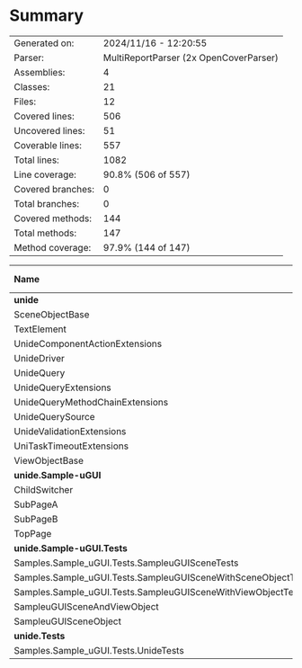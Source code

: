 ﻿# Summary
|||
|:---|:---|
| Generated on: | 2024/11/16 - 12:20:55 |
| Parser: | MultiReportParser (2x OpenCoverParser) |
| Assemblies: | 4 |
| Classes: | 21 |
| Files: | 12 |
| Covered lines: | 506 |
| Uncovered lines: | 51 |
| Coverable lines: | 557 |
| Total lines: | 1082 |
| Line coverage: | 90.8% (506 of 557) |
| Covered branches: | 0 |
| Total branches: | 0 |
| Covered methods: | 144 |
| Total methods: | 147 |
| Method coverage: | 97.9% (144 of 147) |

|**Name**|**Covered**|**Uncovered**|**Coverable**|**Total**|**Line coverage**|**Covered**|**Total**|**Branch coverage**|**Covered**|**Total**|**Method coverage**|
|:---|---:|---:|---:|---:|---:|---:|---:|---:|---:|---:|---:|
|**unide**|**211**|**38**|**249**|**2237**|**84.7%**|**0**|**0**|****|**53**|**56**|**94.6%**|
|SceneObjectBase|11|0|11|35|100%|0|0||5|5|100%|
|TextElement|29|15|44|289|65.9%|0|0||4|4|100%|
|UnideComponentActionExtensions|22|0|22|289|100%|0|0||3|3|100%|
|UnideDriver|50|16|66|105|75.7%|0|0||8|10|80%|
|UnideQuery|11|0|11|289|100%|0|0||9|9|100%|
|UnideQueryExtensions|31|5|36|289|86.1%|0|0||3|3|100%|
|UnideQueryMethodChainExtensions|10|0|10|289|100%|0|0||2|2|100%|
|UnideQuerySource|19|0|19|39|100%|0|0||14|14|100%|
|UnideValidationExtensions|17|1|18|289|94.4%|0|0||2|2|100%|
|UniTaskTimeoutExtensions|6|0|6|289|100%|0|0||1|1|100%|
|ViewObjectBase|5|1|6|35|83.3%|0|0||2|3|66.6%|
|**unide.Sample-uGUI**|**27**|**9**|**36**|**87**|**75%**|**0**|**0**|****|**9**|**9**|**100%**|
|ChildSwitcher|14|0|14|27|100%|0|0||2|2|100%|
|SubPageA|4|3|7|20|57.1%|0|0||2|2|100%|
|SubPageB|4|3|7|20|57.1%|0|0||2|2|100%|
|TopPage|5|3|8|20|62.5%|0|0||3|3|100%|
|**unide.Sample-uGUI.Tests**|**144**|**0**|**144**|**549**|**100%**|**0**|**0**|****|**43**|**43**|**100%**|
|Samples.Sample_uGUI.Tests.SampleuGUISceneTests|39|0|39|91|100%|0|0||7|7|100%|
|Samples.Sample_uGUI.Tests.SampleuGUISceneWithSceneObjectTests|36|0|36|102|100%|0|0||6|6|100%|
|Samples.Sample_uGUI.Tests.SampleuGUISceneWithViewObjectTests|36|0|36|127|100%|0|0||6|6|100%|
|SampleuGUISceneAndViewObject|23|0|23|127|100%|0|0||15|15|100%|
|SampleuGUISceneObject|10|0|10|102|100%|0|0||9|9|100%|
|**unide.Tests**|**124**|**4**|**128**|**207**|**96.8%**|**0**|**0**|****|**39**|**39**|**100%**|
|Samples.Sample_uGUI.Tests.UnideTests|124|4|128|207|96.8%|0|0||39|39|100%|
